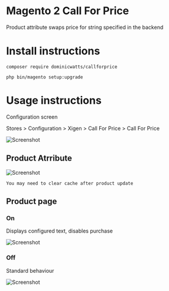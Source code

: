 # Magento 2 Call For Price ##

Product attribute swaps price for string specified in the backend

# Install instructions #

`composer require dominicwatts/callforprice`

`php bin/magento setup:upgrade`

# Usage instructions #

Configuration screen

Stores > Configuration > Xigen > Call For Price > Call For Price

![Screenshot](https://i.snag.gy/p4uS7v.jpg)

## Product Atrribute

![Screenshot](https://i.snipboard.io/DNFdi9.jpg)

    You may need to clear cache after product update

## Product page

### On

Displays configured text, disables purchase

![Screenshot](https://i.snipboard.io/v16JlR.jpg)

### Off

Standard behaviour

![Screenshot](https://i.snipboard.io/Ybmt7c.jpg)